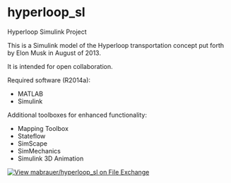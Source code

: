 hyperloop_sl
============

Hyperloop Simulink Project

This is a Simulink model of the Hyperloop transportation concept put forth by Elon Musk in August of 2013.

It is intended for open collaboration. 

Required software (R2014a):
- MATLAB
- Simulink

Additional toolboxes for enhanced functionality:
- Mapping Toolbox
- Stateflow
- SimScape
- SimMechanics
- Simulink 3D Animation

[![View mabrauer/hyperloop_sl on File Exchange](https://www.mathworks.com/matlabcentral/images/matlab-file-exchange.svg)](https://www.mathworks.com/matlabcentral/fileexchange/47488-mabrauer-hyperloop_sl)
